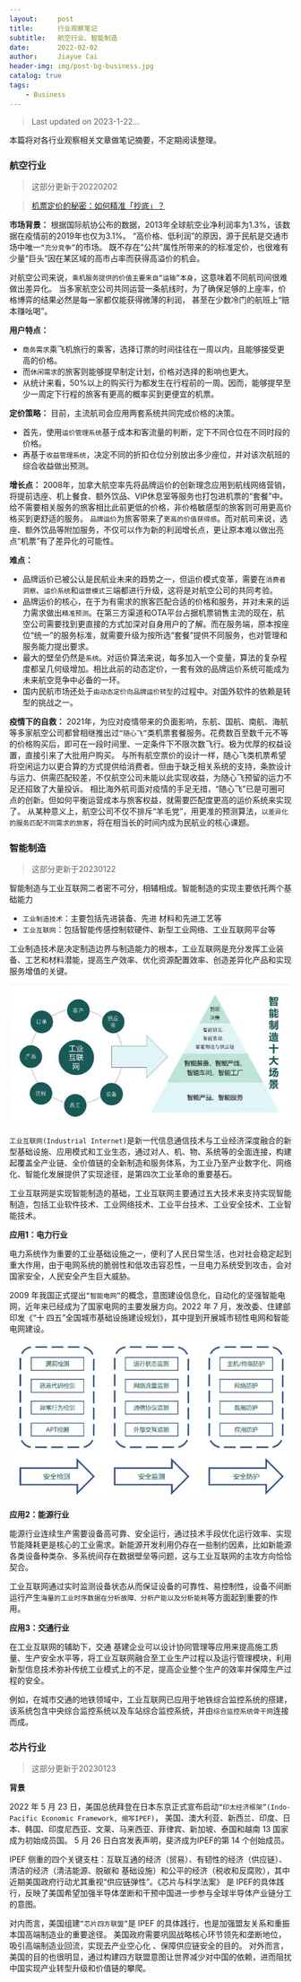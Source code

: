 ```yaml
---
layout:     post
title:      行业观察笔记
subtitle:   航空行业、智能制造
date:       2022-02-02
author:     Jiayue Cai
header-img: img/post-bg-business.jpg
catalog: true
tags:
    - Business
---
```


> Last updated on 2023-1-22... 

本篇将对各行业观察相关文章做笔记摘要，不定期阅读整理。

### 航空行业

> 这部分更新于20220202

> [机票定价的秘密：如何精准「抄底」？](https://mp.weixin.qq.com/s/cprzoSeMArR5naqxxtJBUw)


**市场背景：**
根据国际航协公布的数据，2013年全球航空业净利润率为1.3%，该数据在疫情前的2019年也仅为3.1%。
“高价格、低利润”的原因，源于民航是交通市场中唯一`“充分竞争”`的市场。
既不存在“公共”属性所带来的的标准定价，也很难有少量“巨头”因在某区域的高市占率而获得高溢价的机会。

对航空公司来说，`乘机服务提供的价值主要来自“运输”本身`，这意味着不同航司间很难做出差异化。
当多家航空公司共同运营一条航线时，为了确保足够的上座率，价格博弈的结果必然是每一家都仅能获得微薄的利润，
甚至在少数冷门的航班上“赔本赚吆喝”。

**用户特点：**
- `商务需求`乘飞机旅行的乘客，选择订票的时间往往在一周以内，且能够接受更高的价格。
- 而`休闲需求`的旅客则能够提早制定计划，价格对选择的影响也更大。
- 从统计来看，50%以上的购买行为都发生在行程前的一周。因而，能够提早至少一周定下行程的旅客有更高的概率买到更便宜的机票。

**定价策略：**
目前，主流航司会应用两套系统共同完成价格的决策。
- 首先，使用`运价管理系统`基于成本和客流量的判断，定下不同仓位在不同时段的价格。
- 再基于`收益管理系统`，决定不同的折扣仓位分别放出多少座位，并对该次航班的综合收益做出预测。

**增长点：**
2008年，加拿大航空率先将品牌运价的创新理念应用到航线网络营销，将提前选座、机上餐食、额外饮品、VIP休息室等服务也打包进机票的“套餐”中。给不需要相关服务的旅客相比此前更低的价格，非价格敏感型的旅客则可用更高价格买到更舒适的服务。
`品牌运价`为旅客带来了`更高的价值获得感`。而对航司来说，选座、额外饮品等附加服务，不仅可以作为新的利润增长点，更让原本难以做出亮点“机票”有了差异化的可能性。

**难点：**
- 品牌运价已被公认是民航业未来的趋势之一，但运价模式变革，需要在`消费者洞察`、`运价系统`和`运营模式`三端都进行升级，这将是对航空公司的共同考验。
- 品牌运价的核心，在于为有需求的旅客匹配合适的价格和服务，并对未来的运力需求做出`精准预测`。在第三方渠道和OTA平台占据机票销售主流的现在，航空公司需要找到更直接的方式加深对自身用户的了解。而在服务端，原本按座位“统一”的服务标准，就需要升级为按所选“套餐”提供不同服务，也对管理和服务能力提出要求。
- 最大的壁垒仍然是`系统`。对运价算法来说，每多加入一个变量，算法的复杂程度都呈几何级增加。相比此前的动态定价，一套有效的品牌运价系统可能成为未来航空竞争中必备的一环。
- 国内民航市场还处于`由动态定价向品牌运价转型`的过程中。对国外软件的依赖是转型的挑战之一。

**疫情下的自救：**
2021年，为应对疫情带来的负面影响，东航、国航、南航、海航等多家航空公司都曾相继推出过`“随心飞”`类机票套餐服务。花费数百至数千元不等的价格购买后，即可在一段时间里、一定条件下不限次数飞行。极为优厚的权益设置，直接引来了大批用户购买。
与所有航空票价的设计一样，随心飞类机票希望将空闲运力以更合算的方式提供给消费者。但由于缺乏相关系统的支持，条款设计与运力、供需匹配较差，不仅航空公司未能以此实现收益，为随心飞预留的运力不足还招致了大量投诉。
相比海外航司面对疫情的手足无措，“随心飞”已是可圈可点的创新。但如何平衡运营成本与旅客权益，就需要匹配度更高的运价系统来实现了。
从某种意义上，航空公司不仅不排斥“羊毛党”，用更准的预测算法，`以差异化的服务匹配不同需求的旅客`，将在相当长的时间内成为民航业的核心课题。


### 智能制造

> 这部分更新于20230122

智能制造与工业互联网二者密不可分，相辅相成。智能制造的实现主要依托两个基础能力
- `工业制造技术`：主要包括先进装备、先进 材料和先进工艺等
- `工业互联网`：包括智能传感控制软硬件、新型工业网络、工业互联网平台等

工业制造技术是决定制造边界与制造能力的根本，工业互联网是充分发挥工业装备、工艺和材料潜能，提高生产效率、优化资源配置效率、创造差异化产品和实现服务增值的关键。

![](/img/post/20220202/1.png)

`工业互联网(Industrial Internet)`是新一代信息通信技术与工业经济深度融合的新型基础设施、应用模式和工业生态，通过对人、机、物、系统等的全面连接，构建起覆盖全产业链、全价值链的全新制造和服务体系，为工业乃至产业数字化、网络化、智能化发展提供了实现途径，是第四次工业革命的重要基石。

工业互联网是实现智能制造的基础，工业互联网主要通过五大技术来支持实现智能制造，包括工业软件技术、工业网络技术、工业平台技术、工业安全技术、工业智能技术。

**应用1：电力行业**

电力系统作为重要的工业基础设施之一，便利了人民日常生活，也对社会稳定起到重大作用，由于电网系统的脆弱性和低攻击容忍性，一旦电力系统受到攻击，会对国家安全，人民安全产生巨大威胁。

2009 年我国正式提出`“智能电网”`的概念，意图建设信息化，自动化的坚强智能电网，近年来已经成为了国家电网的主要发展方向。2022 年 7 月，发改委、住建部印发《“十 四五”全国城市基础设施建设规划》，其中提到开展城市韧性电网和智能电网建设。

![](/img/post/20220202/2.png)

**应用2：能源行业**

能源行业连续生产需要设备高可靠、安全运行，通过技术手段优化运行效率、实现节能降耗更是核心的工业需求。新能源开发利用仍存在一些制约因素，比如新能源各类设备种类杂、多系统间存在数据壁垒等问题，这与工业互联网的主攻方向恰恰契合。

工业互联网通过实时监测设备状态从而保证设备的可靠性、易控制性，设备不间断运行产生`海量的工业时序数据在分析故障、分析产能以及分析能耗`等方面起到重要的作用。

**应用3：交通行业**

在工业互联网的辅助下，交通 基建企业可以设计协同管理等应用来提高施工质量、生产安全水平等，将工业互联网融合至工业生产过程以及运行管理模块，利用新型信息技术弥补传统工业模式上的不足，提高企业整个生产的效率并保障生产过程的安全。

例如，在城市交通的地铁领域中，工业互联网已应用于地铁综合监控系统的搭建，该系统包含中央综合监控系统以及车站综合监控系统，并由`综合监控系统骨干网`连接而成。


### 芯片行业

> 这部分更新于20230123

**背景**

2022 年 5 月 23 日，美国总统拜登在日本东京正式宣布启动`“印太经济框架”(Indo-Pacific Economic Framework, 缩写IPEF)`，
美国、澳大利亚、新西兰、印度、日本、韩国、印度尼西亚、文莱、马来西亚、菲律宾、新加坡、泰国和越南 13 国家成为初始成员国。
 5 月 26 日白宫发表声明，斐济成为IPEF的第 14 个创始成员。

IPEF 侧重的四个关键支柱：互联互通的经济（贸易）、有韧性的经济（供应链）、清洁的经济（清洁能源、脱碳和
基础设施）和公平的经济（税收和反腐败），其中近期美国政府行动尤其重视“供应链弹性”。《芯片与科学法案》
是 IPEF的具体践行，反映了美国希望加强半导体垄断和干预中国进一步参与全球半导体产业链分工的意图。

对内而言，美国组建`“芯片四方联盟”`是 IPEF 的具体践行，也是加强盟友关系和重振本国高端制造业的重要途径。
美国政府需要巩固战略核心环节领先和垄断地位，吸引高端制造业回流，实现去产业空心化 、保障供应链安全的目的。
对外而言，美国的目的也很明显，通过构建四方联盟意图让世界减少对中国的依赖，进而阻扰中国实现产业转型升级和价值链的攀爬。




